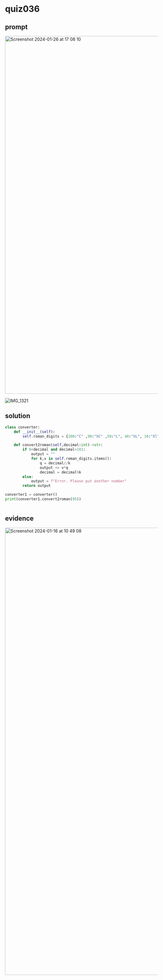 # quiz036

## prompt
<img width="1176" alt="Screenshot 2024-01-26 at 17 08 10" src="https://github.com/ayyyane/unit3_g11/assets/142702159/1c4476e3-2141-4668-8bbc-7c9260732c42">

![IMG_1321](https://github.com/ayyyane/unit3_g11/assets/142702159/f7d7ca78-4be1-4c33-94f4-56cec96e0a82)

## solution 

```.py
class converter:
    def __init__(self):
        self.roman_digits = {100:"C" ,90:"XC" ,50:"L", 40:"XL", 10:"Xl", 9:"IX", 5:"V", 4:"IV", 3:"Ⅲ", 2:"Ⅱ", 1:"Ⅰ"}

    def convert2roman(self,decimal:int)->str:
        if 0<decimal and decimal<101:
            output = ""
            for k,v in self.roman_digits.items():
                q = decimal//k
                output += v*q
                decimal = decimal%k
        else:
            output = f"Error. Please put another number"
        return output

converter1 = converter()
print(converter1.convert2roman(95))



```

## evidence
<img width="1470" alt="Screenshot 2024-01-16 at 10 49 08" src="https://github.com/ayyyane/unit3_g11/assets/142702159/070e884f-e913-4137-9496-0ab932db2b20">
